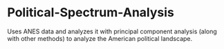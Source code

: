 # Political-Spectrum-Analysis
Uses ANES data and analyzes it with principal component analysis (along with other methods) to analyze the American political landscape.
